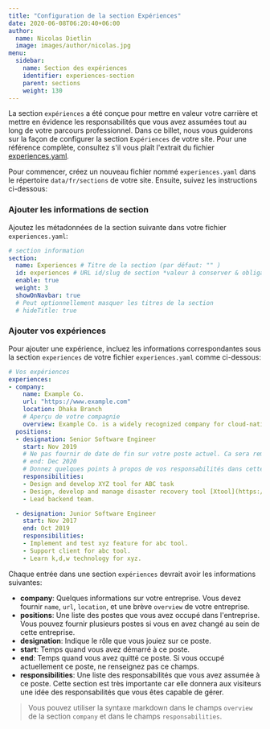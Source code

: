 ```yaml
---
title: "Configuration de la section Expériences"
date: 2020-06-08T06:20:40+06:00
author:
  name: Nicolas Dietlin
  image: images/author/nicolas.jpg
menu:
  sidebar:
    name: Section des expériences
    identifier: experiences-section
    parent: sections
    weight: 130
---
```


La section `expériences` a été conçue pour mettre en valeur votre carrière et mettre en évidence les responsabilités que vous avez assumées tout au long de votre parcours professionnel. Dans ce billet, nous vous guiderons sur la façon de configurer la section `Expériences` de votre site. Pour une référence complète, consultez s'il vous plaît l'extrait du fichier [experiences.yaml](https://github.com/hugo-toha/hugo-toha.github.io/blob/main/data/en/sections/experiences.yaml).

Pour commencer, créez un nouveau fichier nommé `experiences.yaml` dans le répertoire `data/fr/sections` de votre site. Ensuite, suivez les instructions ci-dessous:

### Ajouter les informations de section

Ajoutez les métadonnées de la section suivante dans votre fichier `experiences.yaml`:

```yaml
# section information
section:
  name: Experiences # Titre de la section (par défaut: "" )
  id: experiences # URL id/slug de section *valeur à conserver & obligatoire*
  enable: true
  weight: 3
  showOnNavbar: true
  # Peut optionnellement masquer les titres de la section
  # hideTitle: true 
```

### Ajouter vos expériences

Pour ajouter une expérience, incluez les informations correspondantes sous la section `experiences` de votre fichier `experiences.yaml` comme ci-dessous:

```yaml
# Vos expériences
experiences:
- company:
    name: Example Co.
    url: "https://www.example.com"
    location: Dhaka Branch
    # Aperçu de votre compagnie
    overview: Example Co. is a widely recognized company for cloud-native development. It builds tools for Kubernetes.
  positions:
  - designation: Senior Software Engineer
    start: Nov 2019
    # Ne pas fournir de date de fin sur votre poste actuel. Ca sera remplacé par "Aujourd'hui".
    # end: Dec 2020
    # Donnez quelques points à propos de vos responsabilités dans cette entreprise.
    responsibilities:
    - Design and develop XYZ tool for ABC task
    - Design, develop and manage disaster recovery tool [Xtool](https://www.example.com) that backup Kubernetes volumes, databases, and cluster's resource definition.
    - Lead backend team.

  - designation: Junior Software Engineer
    start: Nov 2017
    end: Oct 2019
    responsibilities:
    - Implement and test xyz feature for abc tool.
    - Support client for abc tool.
    - Learn k,d,w technology for xyz.
```

Chaque entrée dans une section `expériences` devrait avoir les informations suivantes:

- **company**: Quelques informations sur votre entreprise. Vous devez fournir `name`, `url`, `location`, et une brève `overview` de votre entreprise.
- **positions**: Une liste des postes que vous avez occupé dans l'entreprise. Vous pouvez fournir plusieurs postes si vous en avez changé au sein de cette entreprise.
- **designation**: Indique le rôle que vous jouiez sur ce poste.
- **start**: Temps quand vous avez démarré à ce poste.
- **end**: Temps quand vous avez quitté ce poste. Si vous occupé actuellement ce poste, ne renseignez pas ce champs.
- **responsibilities**: Une liste des responsabilités que vous avez assumée à ce poste. Cette section est très importante car elle donnera aux visiteurs une idée des responsabilités que vous êtes capable de gérer.

> Vous pouvez utiliser la syntaxe markdown dans le champs `overview` de la section `company` et dans le champs `responsabilities`.

<!-- {{< vs 2 >}}

The following image shows how the contents of `experiences.yaml` are mapped into the `Experiences` section.

{{< img src="images/experiences.png" >}} -->
